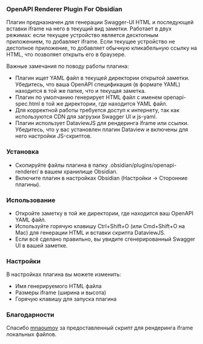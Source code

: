 ### OpenAPI Renderer Plugin For Obsidian

Плагин предназначен для генерации Swagger-UI HTML и последующей вставки iframe на него в текущий вид заметки. Работает в двух режимах: если текущее устройство является десктопным приложением, то добавляет iframe. Если текущее устройство не дестопное приложение, то добавляет обычную кликабельную ссылку на HTML, что позволяет открыть его в браузере.

Важные замечания по поводу работы плагина:
- Плагин ищет YAML файл в текущей директории открытой заметки. Убедитесь, что ваша OpenAPI спецификация (в формате YAML) находится в той же папке, что и текущая заметка.
- Плагин по умолчанию генерирует HTML файл с именем openapi-spec.html в той же директории, где находится YAML файл.
- Для корректной работы требуется доступ к интернету, так как используются CDN для загрузки Swagger UI и js-yaml.
- Плагин использует DataviewJS для рендеринга iframe или ссылки. Убедитесь, что у вас установлен плагин Dataview и включены для него настройки JS-скриптов.

### Установка
- Скопируйте файлы плагина в папку .obsidian/plugins/openapi-renderer/ в вашем хранилище Obsidian.
- Включите плагин в настройках Obsidian (Настройки -> Сторонние плагины).

### Использование

- Откройте заметку в той же директории, где находится ваш OpenAPI YAML файл.
- Используйте горячую клавишу Ctrl+Shift+O (или Cmd+Shift+O на Mac) для генерации HTML и вставки скрипта DataviewJS.
- Если всё сделано правильно, вы увидите сгенерированный Swagger UI в вашей заметке.

### Настройки

В настройках плагина вы можете изменить:
- Имя генерируемого HTML файла
- Размеры iframe (ширина и высота)
- Горячую клавишу для запуска плагина

### Благодарности

Спасибо [mnaoumov](https://github.com/mnaoumov/) за предоставленный скрипт для рендеринга iframe локальных файлов.
